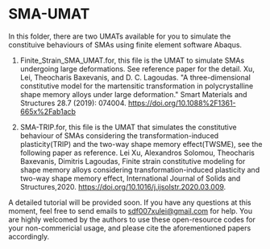 # SMA-UMAT
In this folder, there are two UMATs available for you to simulate the constituive behaviours of SMAs using finite element software Abaqus.

1. Finite_Strain_SMA_UMAT.for, this file is the UMAT to simulate SMAs undergoing large deformations. See reference paper for the detail. 
Xu, Lei, Theocharis Baxevanis, and D. C. Lagoudas. "A three-dimensional constitutive model for the martensitic transformation in polycrystalline shape memory alloys under large deformation." Smart Materials and Structures 28.7 (2019): 074004. https://doi.org/10.1088%2F1361-665x%2Fab1acb

2. SMA-TRIP.for, this file is the UMAT that simulates the constitutive behaviour of SMAs considering the transformation-induced plasticity(TRIP) and the two-way shape memory effect(TWSME), see the following paper as reference.
Lei Xu, Alexandros Solomou, Theocharis Baxevanis, Dimitris Lagoudas, Finite strain constitutive modeling for shape memory alloys considering transformation-induced plasticity and two-way shape memory effect, International Journal of Solids and Structures,2020. https://doi.org/10.1016/j.ijsolstr.2020.03.009.

A detailed tutorial will be provided soon. If you have any questions at this moment, feel free to send emails to sdf007xulei@gmail.com for help. You are highly welcomed by the authors to use these open-resource codes for your non-commericial usage, and please cite the aforementioned papers accordingly. 
